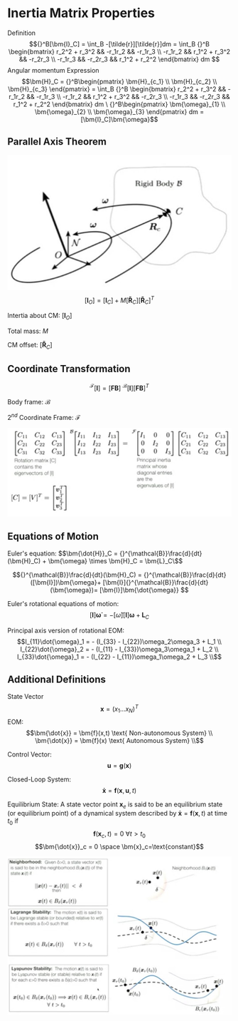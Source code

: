 # Inertia Matrix Properties

Definition
$${}^B[\bm{I}_C] = \int_B -[\tilde{r}][\tilde{r}]dm = \int_B {}^B
\begin{bmatrix}
r_2^2 + r_3^2 && -r_1r_2 && -r_1r_3 \\
-r_1r_2 && r_1^2 + r_3^2 && -r_2r_3 \\
-r_1r_3 && -r_2r_3 &&  r_1^2 + r_2^2
\end{bmatrix} dm
$$
Angular momentum Expression
$$\bm{H}_C =
{}^B\begin{pmatrix}
\bm{H}_{c_1} \\ \bm{H}_{c_2} \\ \bm{H}_{c_3} \end{pmatrix} = \int_B {}^B
\begin{bmatrix}
r_2^2 + r_3^2 && -r_1r_2 && -r_1r_3 \\
-r_1r_2 && r_1^2 + r_3^2 && -r_2r_3 \\
-r_1r_3 && -r_2r_3 &&  r_1^2 + r_2^2
\end{bmatrix} dm \ {}^B\begin{pmatrix}
\bm{\omega}_{1} \\ \bm{\omega}_{2} \\ \bm{\omega}_{3} \end{pmatrix} dm = [\bm{I}_C]\bm{\omega}$$

## Parallel Axis Theorem

![Parallel axis fbd](./Parallel%20axis%20fbd.jpg)
$$[\bm{I}_O] = [\bm{I}_C] + M [\bm{\tilde{R}}_C][\bm{\tilde{R}}_C]^T$$

Intertia about CM: $[\bm{I}_O]$

Total mass: $M$

CM offset: $[\bm{\tilde{R}}_C]$

## Coordinate Transformation

$${}^{\mathcal{F}}[\bm{I}] = [\bm{FB}]\ {}^{\mathcal{B}}[\bm{I}][\bm{FB}]^T$$

Body frame: $\mathcal{B}$

$2^{nd}$ Coordinate Frame: $\mathcal{F}$

![coordinate transformation](./coordinate%20transformation.jpg)

## Equations of Motion

Euler's equation:
$$\bm{\dot{H}}_C = {}^{\mathcal{B}}\frac{d}{dt}(\bm{H}_C) + \bm{\omega} \times \bm{H}_C = \bm{L}_C\$$

$${}^{\mathcal{B}}\frac{d}{dt}(\bm{H}_C) =
{}^{\mathcal{B}}\frac{d}{dt}([\bm{I}])\bm{\omega}+
[\bm{I}]{}^{\mathcal{B}}\frac{d}{dt}(\bm{\omega})=
[\bm{I}]\bm{\dot{\omega}}
$$

Euler's rotational equations of motion:
$$[\bm{I}]\bm{\dot{\omega}} =
-[\tilde{\omega}][\bm{I}]\bm{\omega}+\bm{L}_C$$

Principal axis version of rotational EOM:
$$I_{11}\dot{\omega}_1 = - (I_{33} - I_{22})\omega_2\omega_3 + L_1 \\
I_{22}\dot{\omega}_2 = - (I_{11} - I_{33})\omega_3\omega_1 + L_2 \\
I_{33}\dot{\omega}_1 = - (I_{22} - I_{11})\omega_1\omega_2 + L_3 \\$$

## Additional Definitions

State Vector $$\bm{x} = (x_1\dots x_N)^T$$
EOM:
$$\bm{\dot{x}} = \bm{f}(x,t) \text{ Non-autonomous System} \\
\bm{\dot{x}} = \bm{f}(x) \text{ Autonomous System} \\$$

Control Vector:
$$\bm{u} = \bm{g}(\bm{x})$$

Closed-Loop System:
$$\bm{\dot{x}}=\bm{f}(\bm{x},\bm{u},t)$$

Equilibrium State: A state vector point $\bm{x}_e$ is said
to be an equilibrium state (or equilibrium point) of
a dynamical system described by
$\bm{\dot{x}} = \bm{f}(\bm{x},t)$ at time $t_0$ if $$\bm{f}(\bm{x}_c,t)=0 \ \forall t>t_0$$
$$\bm{\dot{x}}_c = 0 \space \bm{x}_c=\text{constant}$$

![neighborhood and stabilities](./neighborhood%20and%20stabilities.jpg)
